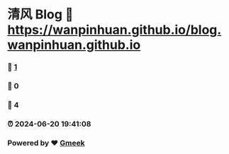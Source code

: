 # 清风 Blog :link: https://wanpinhuan.github.io/blog.wanpinhuan.github.io 
### :page_facing_up: [1](https://wanpinhuan.github.io/blog.wanpinhuan.github.io/tag.html) 
### :speech_balloon: 0 
### :hibiscus: 4 
### :alarm_clock: 2024-06-20 19:41:08 
### Powered by :heart: [Gmeek](https://github.com/Meekdai/Gmeek)
